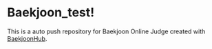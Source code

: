 # Baekjoon_test!
This is a auto push repository for Baekjoon Online Judge created with [BaekjoonHub](https://github.com/BaekjoonHub/BaekjoonHub).
